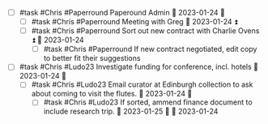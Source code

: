 - [ ] #task #Chris #Paperround Paperound Admin 📅 2023-01-24 🔼 
	- [ ] #task #Chris #Paperround Meeting with Greg 📅 2023-01-24 ⏫ 
	- [ ] #task #Chris #Paperround Sort out new contract with Charlie Ovens ⏫ 📅 2023-01-24 
		- [ ] #task #Chris #Paperround If new contract negotiated, edit copy to better fit their suggestions
- [ ] #task #Chris #Ludo23 Investigate funding for conference, incl. hotels 📅 2023-01-24 🔼 
	- [ ] #task #Chris #Ludo23 Email curator at Edinburgh collection to ask about coming to visit the flutes. 📅 2023-01-24 🔼 
		- [ ] #task #Chris #Ludo23 If sorted, ammend finance document to include research trip. 📅 2023-01-25 🔼 🛫 2023-01-24 